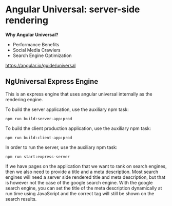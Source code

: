 # Angular Universal: server-side rendering

**Why Angular Universal?**
* Performance Benefits
* Social Media Crawlers
* Search Engine Optimization

https://angular.io/guide/universal

## NgUniversal Express Engine

This is an express engine that uses angular universal internally as the rendering engine.

To build the server application, use the auxiliary npm task:

```
npm run build:server-app:prod
```

To build the client production application, use the auxiliary npm task:

```
npm run build:client-app:prod
```

In order to run the server, use the auxiliary npm task:

```
npm run start:express-server
```

If we have pages on the application that we want to rank on search engines, then we also need to provide a title and a meta description. Most search engines will need a server side rendered title and meta description, but that is however not the case of the google search engine. With the google search engine, you can set the title of the meta description dynamically at run time using JavaScript and the correct tag will still be shown on the search results.